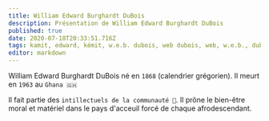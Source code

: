 ```yaml
---
title: William Edward Burghardt DuBois
description: Présentation de William Edward Burghardt DuBois
published: true
date: 2020-07-18T20:33:51.716Z
tags: kamit, edward, kémit, w.e.b. dubois, web dubois, web, w.e.b., dubois, william, burghardt, william edward burghardt dubois, intellectuel, intelligentsia, intelligentsia noire, intelligentsia kamit, intelligentsia kémit, intellectuel noir, intellectuel kémit, intellectuel kamit, kemit, noir, africain, homme
editor: markdown
---
```


William Edward Burghardt DuBois né en `1868` (calendrier grégorien). Il meurt en `1963` au `Ghana 🇬🇭`

Il fait partie des `intillectuels de la communauté 🧠`. Il prône le bien-être moral et matériel dans le pays d'acceuil forcé de chaque afrodescendant.